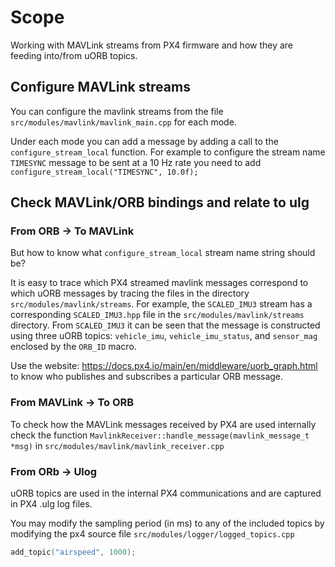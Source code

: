 # Scope
Working with MAVLink streams from PX4 firmware and how they are feeding into/from uORB topics.

## Configure MAVLink streams

You can configure the mavlink streams from the file `src/modules/mavlink/mavlink_main.cpp` for each mode.

Under each mode you can add a message by adding a call to the `configure_stream_local` function. For example to configure the stream name `TIMESYNC` message to be sent at a 10 Hz rate you need to add `configure_stream_local("TIMESYNC", 10.0f);`



## Check MAVLink/ORB bindings and relate to ulg

### From ORB -> To MAVLink
But how to know what `configure_stream_local` stream name string should be? 


It is easy to trace which PX4 streamed mavlink messages correspond to which uORB messages by tracing the files in the directory `src/modules/mavlink/streams`. For example, the `SCALED_IMU3` stream has a corresponding `SCALED_IMU3.hpp` file in the `src/modules/mavlink/streams` directory. From `SCALED_IMU3` it can be seen that the message is constructed using three uORB topics: `vehicle_imu`, `vehicle_imu_status`, and `sensor_mag` enclosed by the `ORB_ID` macro. 

Use the website: https://docs.px4.io/main/en/middleware/uorb_graph.html to know who publishes and subscribes a particular ORB message.


### From MAVLink -> To ORB
To check how the MAVLink messages received by PX4 are used internally check the function `MavlinkReceiver::handle_message(mavlink_message_t *msg)` in `src/modules/mavlink/mavlink_receiver.cpp`


### From ORb -> Ulog
uORB topics are used in the internal PX4 communications and are captured in PX4 .ulg log files.

You may modify the sampling period (in ms) to any of the included topics by modifying the px4 source file `src/modules/logger/logged_topics.cpp`

```cpp
add_topic("airspeed", 1000);
```